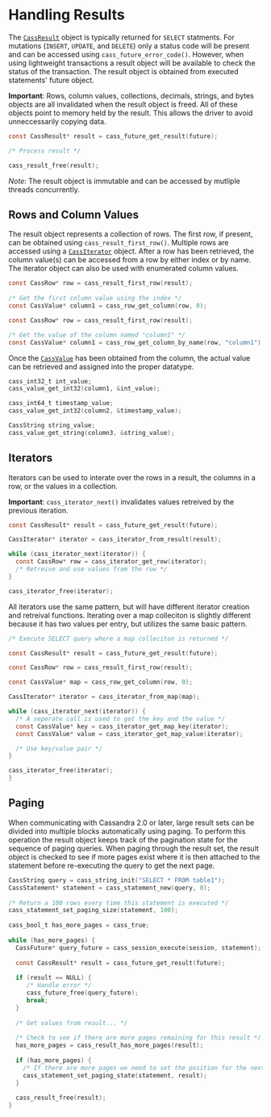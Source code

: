 # Handling Results

The [`CassResult`](http://datastax.github.io/cpp-driver/api/struct_cass_result/) object is typically returned for `SELECT` statments. For mutations (`INSERT`, `UPDATE`, and `DELETE`) only a status code will be present and can be accessed using `cass_future_error_code()`. However, when using lightweight transactions a result object will be available to check the status of the transaction. The result object is obtained from executed statements' future object.

**Important**: Rows, column values, collections, decimals, strings, and bytes objects are all invalidated when the result object is freed. All of these objects point to memory held by the result. This allows the driver to avoid unneccessarily copying data.

```c
const CassResult* result = cass_future_get_result(future);

/* Process result */

cass_result_free(result);
```

*Note*: The result object is immutable and can be accessed by mutliple threads concurrently.

## Rows and Column Values

The result object represents a collection of rows. The first row, if present, can be obtained using `cass_result_first_row()`. Multiple rows are accessed using a [`CassIterator`](http://datastax.github.io/cpp-driver/api/struct_cass_iterator/) object. After a row has been retrieved, the column value(s) can be accessed from a row by either index or by name. The iterator object can also be used with enumerated column values.

```c
const CassRow* row = cass_result_first_row(result);
 
/* Get the first column value using the index */
const CassValue* column1 = cass_row_get_column(row, 0);
```

```c
const CassRow* row = cass_result_first_row(result);

/* Get the value of the column named "column1" */
const CassValue* column1 = cass_row_get_column_by_name(row, "column1");
```

Once the [`CassValue`]((http://datastax.github.io/cpp-driver/api/struct_cass_value/)) has been obtained from the column, the actual value can be retrieved and assigned into the proper datatype.

```c
cass_int32_t int_value;
cass_value_get_int32(column1, &int_value);

cass_int64_t timestamp_value;
cass_value_get_int32(column2, &timestamp_value);

CassString string_value;
cass_value_get_string(column3, &string_value);
```

## Iterators

Iterators can be used to interate over the rows in a result, the columns in a row, or the values in a collection. 

**Important**: `cass_iterator_next()` invalidates values retreived by the previous iteration.

```c
const CassResult* result = cass_future_get_result(future);

CassIterator* iterator = cass_iterator_from_result(result);

while (cass_iterator_next(iterator)) {
  const CassRow* row = cass_iterator_get_row(iterator);
  /* Retreive and use values from the row */
}

cass_iterator_free(iterator);
```

All iterators use the same pattern, but will have different iterator creation and retreival functions. Iterating over a map colleciton is slightly different because it has two values per entry, but utilizes the same basic pattern.

```c
/* Execute SELECT query where a map colleciton is returned */

const CassResult* result = cass_future_get_result(future);

const CassRow* row = cass_result_first_row(result);

const CassValue* map = cass_row_get_column(row, 0);

CassIterator* iterator = cass_iterator_from_map(map);

while (cass_iterator_next(iterator)) {
  /* A seperate call is used to get the key and the value */
  const CassValue* key = cass_iterator_get_map_key(iterator);
  const CassValue* value = cass_iterator_get_map_value(iterator);

  /* Use key/value pair */
}

cass_iterator_free(iterator);
}
```

## Paging

When communicating with Cassandra 2.0 or later, large result sets can be divided into multiple blocks automatically using paging. To perform this operation the result object keeps track of the pagination state for the sequence of paging queries. When paging through the result set, the result object is checked to see if more pages exist where it is then attached to the statement before re-executing the query to get the next page.

```c
CassString query = cass_string_init("SELECT * FROM table1");
CassStatement* statement = cass_statement_new(query, 0);
 
/* Return a 100 rows every time this statement is executed */
cass_statement_set_paging_size(statement, 100);
 
cass_bool_t has_more_pages = cass_true;
 
while (has_more_pages) {
  CassFuture* query_future = cass_session_execute(session, statement);
 
  const CassResult* result = cass_future_get_result(future);
 
  if (result == NULL) {
     /* Handle error */
     cass_future_free(query_future);
     break;
  }
 
  /* Get values from result... */
 
  /* Check to see if there are more pages remaining for this result */
  has_more_pages = cass_result_has_more_pages(result);
 
  if (has_more_pages) {
    /* If there are more pages we need to set the position for the next execute */
    cass_statement_set_paging_state(statement, result);
  }
 
  cass_result_free(result);  
}
```
